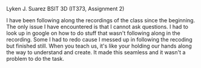 Lyken J. Suarez BSIT 3D (IT373, Assignment 2)

I have been following along the recordings of the class since the beginning. The only issue I have encountered is that I cannot ask questions. I had to look up in google on how to do stuff that wasn't following along in the recording. Some I had to redo cause I messed up in following the recoding but finished still. When you teach us, it's like your holding our hands along the way to understand and create. It made this seamless and it wasn't a problem to do the task.